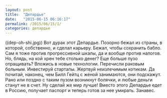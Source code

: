 ```yaml
---
layout: post
title:  "Депардье"
date:   "2015-06-15 06:16:17"
permalink: /2015/06/15/1/
categories: депардье
---
```

((dep-oh-shi.jpg))
Вот дурак этот Депардье. Позорно бежал из страны, в которой, собственно, и сделал карьеру. Бежал, чтобы сохранить бабло. Сам я тоже против прогрессивной шкалы, да и вообще против налогов. Но, блядь, на кой хрен тебе столько денег? Еще больше пузо отращивать? Вложись в новые технологии. Перечисли раковым больным. Инвестируй стартапы. Жертвуй неизлечимым котикам. Да почитай, наконец, чем Билл Гейтц с женой занимаются, они подскажут. Рано или поздно с таким пузом возникнут болячки, и любые деньги станут не в счет. Ну сделай же мир лучше! Вместо этого Депардье едет в Россию, получает паспорт и теперь готов за нее умирать. Занавес.


